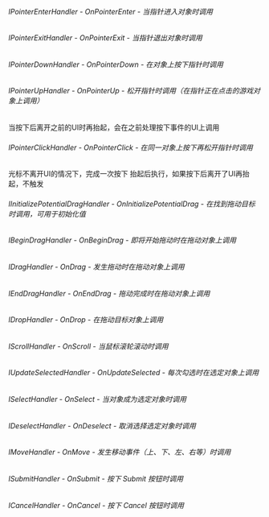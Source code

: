 ###### IPointerEnterHandler - OnPointerEnter - 当指针进入对象时调用

###### IPointerExitHandler - OnPointerExit - 当指针退出对象时调用

###### IPointerDownHandler - OnPointerDown - 在对象上按下指针时调用

###### IPointerUpHandler - OnPointerUp - 松开指针时调用（在指针正在点击的游戏对象上调用）

当按下后离开之前的UI时再抬起，会在之前处理按下事件的UI上调用

###### IPointerClickHandler - OnPointerClick - 在同一对象上按下再松开指针时调用

光标不离开UI的情况下，完成一次按下 抬起后执行，如果按下后离开了UI再抬起，不触发

###### IInitializePotentialDragHandler - OnInitializePotentialDrag - 在找到拖动目标时调用，可用于初始化值

###### IBeginDragHandler - OnBeginDrag - 即将开始拖动时在拖动对象上调用

###### IDragHandler - OnDrag - 发生拖动时在拖动对象上调用

###### IEndDragHandler - OnEndDrag - 拖动完成时在拖动对象上调用

###### IDropHandler - OnDrop - 在拖动目标对象上调用

###### IScrollHandler - OnScroll - 当鼠标滚轮滚动时调用

###### IUpdateSelectedHandler - OnUpdateSelected - 每次勾选时在选定对象上调用

###### ISelectHandler - OnSelect - 当对象成为选定对象时调用

###### IDeselectHandler - OnDeselect - 取消选择选定对象时调用

###### IMoveHandler - OnMove - 发生移动事件（上、下、左、右等）时调用

###### ISubmitHandler - OnSubmit - 按下 Submit 按钮时调用

###### ICancelHandler - OnCancel - 按下 Cancel 按钮时调用